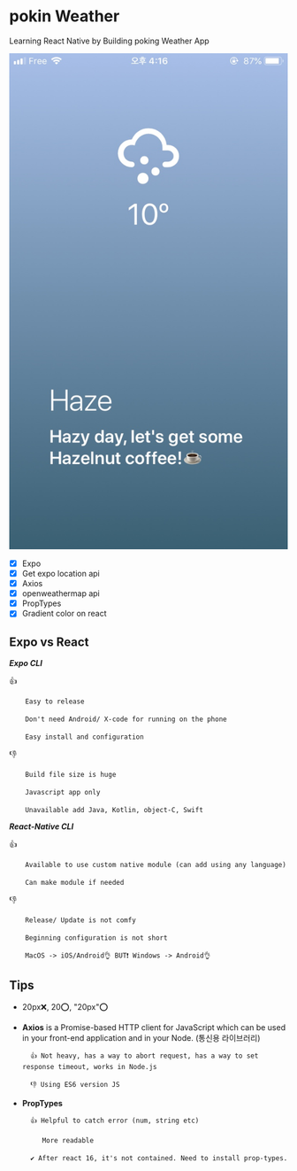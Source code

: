 # pokin Weather

Learning React Native by Building poking Weather App

<img src="https://github.com/HUIWON-RHO/pokin-weather/blob/master/images/weather1.jpg">

- [x] Expo
- [x] Get expo location api
- [x] Axios
- [x] openweathermap api
- [x] PropTypes
- [x] Gradient color on react

## Expo vs React

**_Expo CLI_**

👍

        Easy to release

        Don't need Android/ X-code for running on the phone

        Easy install and configuration

👎

        Build file size is huge

        Javascript app only

        Unavailable add Java, Kotlin, object-C, Swift

**_React-Native CLI_**

👍

        Available to use custom native module (can add using any language)

        Can make module if needed

👎

        Release/ Update is not comfy

        Beginning configuration is not short

        MacOS -> iOS/Android👌 BUT❗ Windows -> Android👌

## Tips

- 20px❌, 20⭕, "20px"⭕

- **Axios** is a Promise-based HTTP client for JavaScript which can be used in your front-end application and in your Node. (통신용 라이브러리)

        👍 Not heavy, has a way to abort request, has a way to set response timeout, works in Node.js

        👎 Using ES6 version JS

- **PropTypes**

        👍 Helpful to catch error (num, string etc)

           More readable

        ✔ After react 16, it's not contained. Need to install prop-types.
